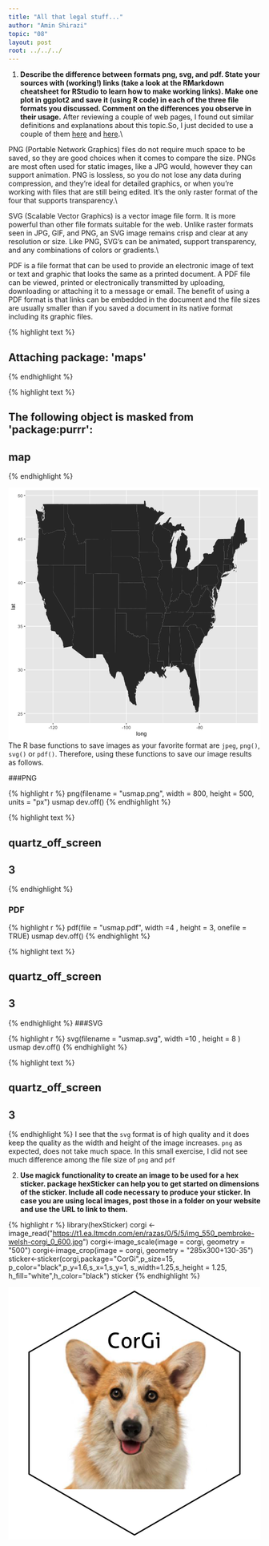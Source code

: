 ```yaml
---
title: "All that legal stuff..."
author: "Amin Shirazi"
topic: "08"
layout: post
root: ../../../
---
```


1. **Describe the difference between formats png, svg, and pdf. State your sources with (working!) links (take a look at the RMarkdown cheatsheet for RStudio to learn how to make working links). Make one plot in ggplot2 and save it (using R code) in each of the three file formats you discussed. Comment on the differences you observe in their usage.**
After reviewing a couple of web pages, I found out similar definitions and explanations about this topic.So, I just decided to use a couple of them [here]("https://www.pagecloud.com/blog/web-images-png-vs-jpg-vs-gif-vs-svg") and [here]("https://www.95visual.com/blog/svg-pdf-jpg-png-whats-the-difference").\

PNG (Portable Network Graphics) files do not require much space to be saved, so they are good choices when it comes to compare the size. PNGs are most often used for static images, like a JPG would, however they can support animation. PNG is lossless, so you do not lose any data during compression, and they’re ideal for detailed graphics, or when you’re working with files that are still being edited. It’s the only raster format of the four that supports transparency.\

SVG (Scalable Vector Graphics) is a vector image file form. It is more powerful than other file formats suitable for the web. Unlike raster formats seen in JPG, GIF, and PNG, an SVG image remains crisp and clear at any resolution or size. Like PNG, SVG’s can be animated, support transparency, and any combinations of colors or gradients.\

PDF is a file format that can be used to provide an electronic image of text or text and graphic that looks the same as a printed document. A PDF file can be viewed, printed or electronically transmitted by uploading, downloading or attaching it to a message or email. The benefit of using a PDF format is that links can be embedded in the document and the file sizes are usually smaller than if you saved a document in its native format including its graphic files.


{% highlight text %}
## 
## Attaching package: 'maps'
{% endhighlight %}



{% highlight text %}
## The following object is masked from 'package:purrr':
## 
##     map
{% endhighlight %}

![center](../figure/08/ShiraziAmin/unnamed-chunk-1-1.png)
The R base functions to save images as your favorite format are `jpeg`, `png()`, `svg()` or `pdf()`. Therefore, using these functions to save our image results as follows. 

###PNG

{% highlight r %}
png(filename = "usmap.png", width = 800, height = 500, units = "px")
usmap
dev.off()
{% endhighlight %}



{% highlight text %}
## quartz_off_screen 
##                 3
{% endhighlight %}
### PDF

{% highlight r %}
pdf(file = "usmap.pdf", width =4 , height = 3, onefile = TRUE)
usmap
dev.off()
{% endhighlight %}



{% highlight text %}
## quartz_off_screen 
##                 3
{% endhighlight %}
###SVG

{% highlight r %}
svg(filename = "usmap.svg", width =10 , height = 8 )
usmap
dev.off()
{% endhighlight %}



{% highlight text %}
## quartz_off_screen 
##                 3
{% endhighlight %}
I see that the `svg` format is of high quality and it does keep the quality as the width and height of the image increases. `png` as expected, does not take much space. In this small exercise, I did not see much difference among the file size of `png` and `pdf`

  
2. **Use magick functionality to create an image to be used for a hex sticker. package hexSticker can help you to get started on dimensions of the sticker. Include all code necessary to produce your sticker. In case you are using local images, post those in a folder on your website and use the URL to link to them.**


{% highlight r %}
library(hexSticker)
corgi <- image_read("https://t1.ea.ltmcdn.com/en/razas/0/5/5/img_550_pembroke-welsh-corgi_0_600.jpg") 
corgi<-image_scale(image = corgi, geometry = "500") 
corgi<-image_crop(image = corgi, geometry = "285x300+130-35")
sticker<-sticker(corgi,package="CorGi",p_size=15, p_color="black",p_y=1.6,s_x=1,s_y=1, s_width=1.25,s_height = 1.25, h_fill="white",h_color="black")
sticker
{% endhighlight %}

![center](../figure/08/ShiraziAmin/unnamed-chunk-5-1.png)
